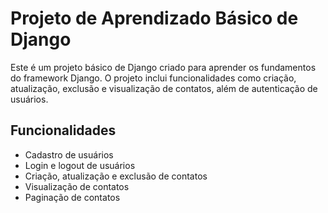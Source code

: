 # Projeto de Aprendizado Básico de Django

Este é um projeto básico de Django criado para aprender os fundamentos do framework Django. O projeto inclui funcionalidades como criação, atualização, exclusão e visualização de contatos, além de autenticação de usuários.

## Funcionalidades

- Cadastro de usuários
- Login e logout de usuários
- Criação, atualização e exclusão de contatos
- Visualização de contatos
- Paginação de contatos
